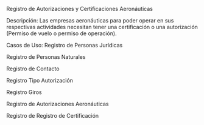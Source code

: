 Registro de Autorizaciones y Certificaciones Aeronáuticas

Descripción: 
Las empresas aeronáuticas para poder operar en sus respectivas actividades necesitan tener una certificación o una autorización (Permiso de vuelo o permiso de operación).

Casos de Uso:
Registro de Personas Jurídicas

Registro de Personas Naturales

Registro de Contacto

Registro Tipo Autorización

Registro Giros

Registro de Autorizaciones Aeronáuticas

Registro de Registro de Certificación
